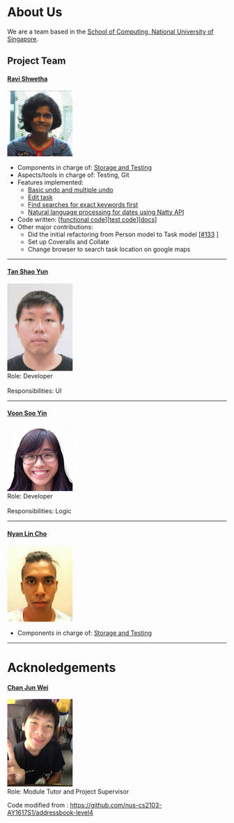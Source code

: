 # About Us

We are a team based in the [School of Computing, National University of Singapore](http://www.comp.nus.edu.sg).

## Project Team

#### [Ravi Shwetha](http://github.com/ravishwetha) 
<img src="images/RaviShwetha.jpg" width="150"><br>

* Components in charge of: [Storage and Testing](https://github.com/se-edu/addressbook-level4/blob/master/docs/DeveloperGuide.md#storage-component)
* Aspects/tools in charge of: Testing, Git
* Features implemented:
   * [Basic undo and multiple undo](https://github.com/se-edu/addressbook-level4/blob/master/docs/UserGuide.md#listing-all-persons--list)
   * [Edit task](https://github.com/se-edu/addressbook-level4/blob/master/docs/UserGuide.md#deleting-a-person--delete)
   * [Find searches for exact keywords first](https://github.com/se-edu/addressbook-level4/blob/master/docs/UserGuide.md#deleting-a-person--delete)
   * [Natural language processing for dates using Natty API](https://github.com/se-edu/addressbook-level4/blob/master/docs/UserGuide.md#deleting-a-person--delete)
* Code written: [[functional code](A0146130W.md)][[test code](A0146130W.md)][[docs](A0146130W.md)]
* Other major contributions:
  * Did the initial refactoring from Person model to Task model [[#133](https://github.com/se-edu/addressbook-level4/pull/152) ]
  * Set up Coveralls and Collate
  * Change browser to search task location on google maps
  
-----

#### [Tan Shao Yun](http://github.com/shaocloud)
<img src="images/ShaoYun.jpg" width="150"><br>
Role: Developer <br>  
Responsibilities: UI

-----

#### [Voon Soo Yin](http://github.com/tessav) 
<img src="images/SooYin.jpg" width="150"><br>
 Role: Developer <br>  
 Responsibilities: Logic
 
 -----

#### [Nyan Lin Cho](http://github.com/NachosNLC) 
<img src="images/Nachos.jpg" width="150"><br>

* Components in charge of: [Storage and Testing](https://github.com/se-edu/addressbook-level4/blob/master/docs/DeveloperGuide.md#model-component)
 
 -----

# Acknoledgements

#### [Chan Jun Wei](http://github.com/chanjunweimy) 
<img src="images/ChanJunWei.jpg" width="150"><br>
 Role: Module Tutor and Project Supervisor <br>  

Code modified from : https://github.com/nus-cs2103-AY1617S1/addressbook-level4
